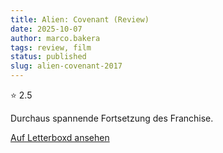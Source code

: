 ```yaml
---
title: Alien: Covenant (Review)
date: 2025-10-07
author: marco.bakera
tags: review, film
status: published
slug: alien-covenant-2017
---
```


⭐ 2.5

Durchaus spannende Fortsetzung des Franchise.

[Auf Letterboxd ansehen](https://boxd.it/bhSV49)

